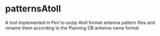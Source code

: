 # patternsAtoll
A tool implemented in Perl to unzip Atoll format antenna pattern files and rename them according to the Planning DB antenna name format
